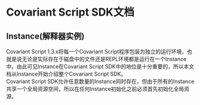 # Covariant Script SDK文档
## Instance(解释器实例)

Covariant Script 1.3.x将每一个Covariant Script程序包装为独立的运行环境，也就是说无论是实际存在于磁盘中的文件还是REPL环境都是运行在一个Instance中。由此可见Instance在Covariant Script SDK中的地位是十分重要的，所以本文档从Instance开始介绍整个Covariant Script SDK。  
Covariant Script SDK允许任意数量的Instance同时存在，但由于所有的Instance共享一个全局资源空间，所以在任何Instance初始化之前必须首先初始化全局资源。